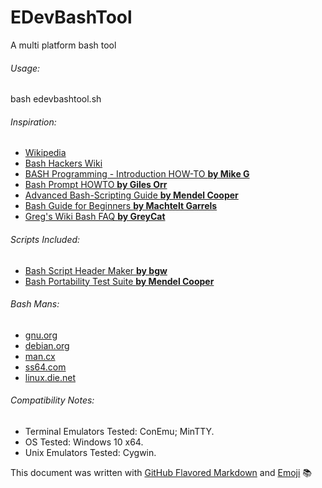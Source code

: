 # EDevBashTool
A multi platform bash tool

###### Usage:
bash edevbashtool.sh

###### Inspiration:
* [Wikipedia](https://en.wikipedia.org/wiki/Bash_%28Unix_shell%29)
* [Bash Hackers Wiki](http://wiki.bash-hackers.org/)
* [BASH Programming - Introduction HOW-TO **by Mike G**](http://tldp.org/HOWTO/Bash-Prog-Intro-HOWTO.html)
* [Bash Prompt HOWTO **by Giles Orr**](http://tldp.org/HOWTO/Bash-Prompt-HOWTO/index.html)
* [Advanced Bash-Scripting Guide **by Mendel Cooper**](http://tldp.org/LDP/abs/html/index.html)
* [Bash Guide for Beginners **by Machtelt Garrels**](http://tldp.org/LDP/Bash-Beginners-Guide/html/index.html)
* [Greg's Wiki Bash FAQ **by GreyCat**](http://mywiki.wooledge.org/BashFAQ)

###### Scripts Included:
* [Bash Script Header Maker **by bgw**](http://code.activestate.com/recipes/577862-bash-script-to-create-a-header-for-bash-scripts/)
* [Bash Portability Test Suite **by Mendel Cooper**](http://tldp.org/LDP/abs/html/portabilityissues.html)

###### Bash Mans:
* [gnu.org](https://www.gnu.org/software/bash/manual/bash.html)
* [debian.org](http://manpages.debian.org/cgi-bin/man.cgi?query=bash)
* [man.cx](http://man.cx/bash)
* [ss64.com](http://ss64.com/bash/man.html)
* [linux.die.net](http://linux.die.net/man/1/bash)

###### Compatibility Notes:

* Terminal Emulators Tested: ConEmu; MinTTY.
* OS Tested:  Windows 10 x64.
* Unix Emulators Tested: Cygwin.


This document was written with [GitHub Flavored Markdown](https://guides.github.com/features/mastering-markdown/) and [Emoji](http://www.emoji-cheat-sheet.com/) :books:
